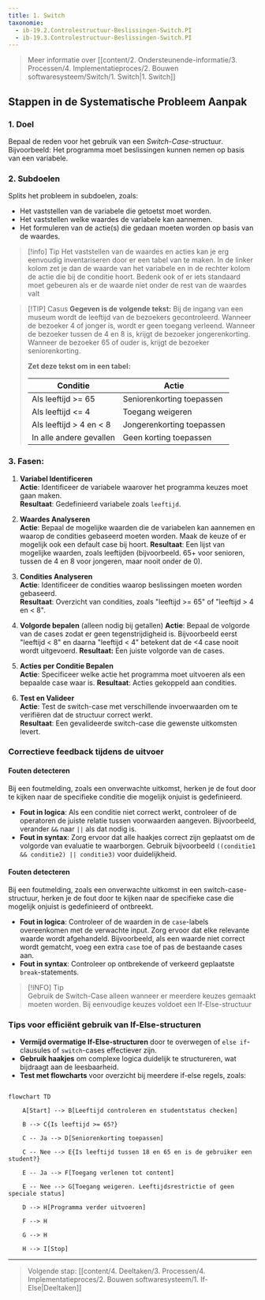 ```yaml
---
title: 1. Switch
taxonomie:
  - ib-19.2.Controlestructuur-Beslissingen-Switch.PI
  - ib-19.3.Controlestructuur-Beslissingen-Switch.PI
---
```


> Meer informatie over [[content/2. Ondersteunende-informatie/3. Processen/4. Implementatieproces/2. Bouwen softwaresysteem/Switch/1. Switch|1. Switch]]

## Stappen in de Systematische Probleem Aanpak
### 1. Doel
Bepaal de reden voor het gebruik van een *Switch-Case*-structuur. Bijvoorbeeld: Het programma moet beslissingen kunnen nemen op basis van een variabele.

### 2. Subdoelen
Splits het probleem in subdoelen, zoals:
  - Het vaststellen van de variabele die getoetst moet worden.
  - Het vaststellen welke waardes de variabele kan aannemen.
  - Het formuleren van de actie(s) die gedaan moeten worden op basis van de waardes.

> [!info] Tip 
> Het vaststellen van de waardes en acties kan je erg eenvoudig inventariseren door er een tabel van te maken. In de linker kolom zet je dan de waarde van het variabele en in de rechter kolom de actie die bij de conditie hoort. Bedenk ook of er iets standaard moet gebeuren als er de waarde niet onder de rest van de waardes valt

>[!TIP] Casus
> **Gegeven is de volgende tekst:**
> Bij de ingang van een museum wordt de leeftijd van de bezoekers gecontroleerd. Wanneer de bezoeker 4 of jonger is, wordt er geen toegang verleend. Wanneer de bezoeker tussen de 4 en 8 is, krijgt de bezoeker jongerenkorting. Wanneer de bezoeker 65 of ouder is, krijgt de bezoeker seniorenkorting.
>
> **Zet deze tekst om in een tabel:**
> 
> | Conditie                                    | Actie                   |
> | ------------------------------------------- | ----------------------- |
> | Als leeftijd >= 65                          | Seniorenkorting toepassen |
> | Als leeftijd <= 4  | Toegang weigeren |
> | Als leeftijd > 4 en < 8  | Jongerenkorting toepassen |
> | In alle andere gevallen | Geen korting toepassen |

### 3. Fasen:
1. **Variabel Identificeren**  
   **Actie**: Identificeer de variabele waarover het programma keuzes moet gaan maken.  
   **Resultaat**: Gedefinieerd variabele zoals `leeftijd`.

2. **Waardes Analyseren**  
   **Actie**: Bepaal de mogelijke waarden die de variabelen kan aannemen en waarop de condities gebaseerd moeten worden. Maak de keuze of er mogelijk ook een default case bij hoort.
   **Resultaat**: Een lijst van mogelijke waarden, zoals leeftijden (bijvoorbeeld. 65+ voor senioren, tussen de 4 en 8 voor jongeren, maar nooit onder de 0).

3. **Condities Analyseren**  
   **Actie**: Identificeer de condities waarop beslissingen moeten worden gebaseerd.  
   **Resultaat**: Overzicht van condities, zoals "leeftijd >= 65" of "leeftijd > 4 en < 8".

4.  **Volgorde bepalen** (alleen nodig bij getallen)                                                                                **Actie**: Bepaal de volgorde van de cases zodat er geen tegenstrijdigheid is. Bijvoorbeeld eerst "leeftijd < 8" en daarna "leeftijd < 4" betekent dat de <4 case nooit wordt uitgevoerd. **Resultaat:** Een juiste volgorde van de cases.

6. **Acties per Conditie Bepalen**  
   **Actie**: Specificeer welke actie het programma moet uitvoeren als een bepaalde case waar is. 
   **Resultaat**: Acties gekoppeld aan condities.

6. **Test en Valideer**  
   **Actie**: Test de switch-case met verschillende invoerwaarden om te verifiëren dat de structuur correct werkt.  
   **Resultaat**: Een gevalideerde switch-case die gewenste uitkomsten levert.

### Correctieve feedback tijdens de uitvoer
#### Fouten detecteren
Bij een foutmelding, zoals een onverwachte uitkomst, herken je de fout door te kijken naar de specifieke conditie die mogelijk onjuist is gedefinieerd. 
- **Fout in logica**: Als een conditie niet correct werkt, controleer of de operatoren de juiste relatie tussen voorwaarden aangeven. Bijvoorbeeld, verander `&&` naar `||` als dat nodig is.
- **Fout in syntax**: Zorg ervoor dat alle haakjes correct zijn geplaatst om de volgorde van evaluatie te waarborgen. Gebruik bijvoorbeeld `((conditie1 && conditie2) || conditie3)` voor duidelijkheid.
#### Fouten detecteren
Bij een foutmelding, zoals een onverwachte uitkomst in een switch-case-structuur, herken je de fout door te kijken naar de specifieke case die mogelijk onjuist is gedefinieerd of ontbreekt.
- **Fout in logica**: Controleer of de waarden in de `case`-labels overeenkomen met de verwachte input. Zorg ervoor dat elke relevante waarde wordt afgehandeld. Bijvoorbeeld, als een waarde niet correct wordt gematcht, voeg een extra `case` toe of pas de bestaande cases aan.
- **Fout in syntax**: Controleer op ontbrekende of verkeerd geplaatste `break`-statements.

> [!INFO] Tip  
> Gebruik de Switch-Case alleen wanneer er meerdere keuzes gemaakt moeten worden. Bij eenvoudige keuzes voldoet een If-Else-structuur

### Tips voor efficiënt gebruik van If-Else-structuren
- **Vermijd overmatige If-Else-structuren** door te overwegen of `else if`-clausules of `switch`-cases effectiever zijn.
- **Gebruik haakjes** om complexe logica duidelijk te structureren, wat bijdraagt aan de leesbaarheid.
- **Test met flowcharts** voor overzicht bij meerdere if-else regels, zoals:

```mermaid

flowchart TD

    A[Start] --> B[Leeftijd controleren en studentstatus checken]

    B --> C{Is leeftijd >= 65?}

    C -- Ja --> D[Seniorenkorting toepassen]

    C -- Nee --> E{Is leeftijd tussen 18 en 65 en is de gebruiker een student?}

    E -- Ja --> F[Toegang verlenen tot content]

    E -- Nee --> G[Toegang weigeren. Leeftijdsrestrictie of geen speciale status]

    D --> H[Programma verder uitvoeren]

    F --> H

    G --> H

    H --> I[Stop]

```

---

> Volgende stap: [[content/4. Deeltaken/3. Processen/4. Implementatieproces/2. Bouwen softwaresysteem/1. If-Else|Deeltaken]]
